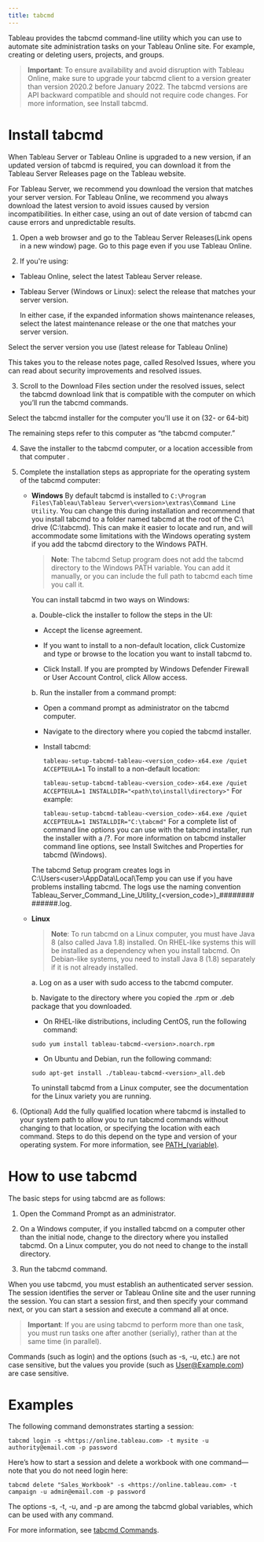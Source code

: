 ```yaml
---
title: tabcmd
---
```


Tableau provides the tabcmd command-line utility which you can use to automate site administration tasks on your Tableau Online site. For example, creating or deleting users, projects, and groups.

>**Important**: To ensure availability and avoid disruption with Tableau Online, make sure to upgrade your tabcmd client to a version greater than version 2020.2 before January 2022. The tabcmd versions are API backward compatible and should not require code changes. For more information, see Install tabcmd.

# Install tabcmd

When Tableau Server or Tableau Online is upgraded to a new version, if an updated version of tabcmd is required, you can download it from the Tableau Server Releases page on the Tableau website.

For Tableau Server, we recommend you download the version that matches your server version. For Tableau Online, we recommend you always download the latest version to avoid issues caused by version incompatibilities. In either case, using an out of date version of tabcmd can cause errors and unpredictable results.

1. Open a web browser and go to the Tableau Server Releases(Link opens in a new window) page. Go to this page even if you use Tableau Online.

2. If you're using:

* Tableau Online, select the latest Tableau Server release.
* Tableau Server (Windows or Linux): select the release that matches your server version.

    In either case, if the expanded information shows maintenance releases, select the latest maintenance release or the one that matches your server version.

Select the server version you use (latest release for Tableau Online)

This takes you to the release notes page, called Resolved Issues, where you can read about security improvements and resolved issues.

3. Scroll to the Download Files section under the resolved issues, select the tabcmd download link that is compatible with the computer on which you’ll run the tabcmd commands.

Select the tabcmd installer for the computer you'll use it on (32- or 64-bit)

The remaining steps refer to this computer as “the tabcmd computer.”

4. Save the installer to the tabcmd computer, or a location accessible from that computer .

5. Complete the installation steps as appropriate for the operating system of the tabcmd computer:

    * **Windows**
By default tabcmd is installed to ```C:\Program Files\Tableau\Tableau Server\<version>\extras\Command Line Utility```. You can change this during installation and recommend that you install tabcmd to a folder named tabcmd at the root of the C:\ drive (C:\tabcmd). This can make it easier to locate and run, and will accommodate some limitations with the Windows operating system if you add the tabcmd directory to the Windows PATH.


        >**Note**: The tabcmd Setup program does not add the tabcmd directory to the Windows PATH variable. You can add it manually, or you can include the full path to tabcmd each time you call it.

        You can install tabcmd in two ways on Windows:

        a. Double-click the installer to follow the steps in the UI:

       * Accept the license agreement.

       * If you want to install to a non-default location, click Customize and type or browse to the location you want to install tabcmd to.

       * Click Install.
         If you are prompted by Windows Defender Firewall or User Account Control, click Allow access.

        b. Run the installer from a command prompt:

        * Open a command prompt as administrator on the tabcmd computer.

        * Navigate to the directory where you copied the tabcmd installer.

        * Install tabcmd:

            ```tableau-setup-tabcmd-tableau-<version_code>-x64.exe /quiet ACCEPTEULA=1```
        To install to a non-default location:

            ```tableau-setup-tabcmd-tableau-<version_code>-x64.exe /quiet ACCEPTEULA=1 INSTALLDIR="<path\to\install\directory>"```
        For example:

            ```tableau-setup-tabcmd-tableau-<version_code>-x64.exe /quiet ACCEPTEULA=1 INSTALLDIR="C:\tabcmd"```
            For a complete list of command line options you can use with the tabcmd installer, run the installer with a /?. For more information on tabcmd installer command line options, see Install Switches and Properties for tabcmd (Windows).

        The tabcmd Setup program creates logs in C:\Users\<user>\AppData\Local\Temp you can use if you have problems installing tabcmd. The logs use the naming convention Tableau_Server_Command_Line_Utility_(<version_code>)_##############.log.


    * **Linux**
        >**Note**: To run tabcmd on a Linux computer, you must have Java 8 (also called Java 1.8) installed. On RHEL-like systems this will be installed as a dependency when you install tabcmd. On Debian-like systems, you need to install Java 8 (1.8) separately if it is not already installed.

        a. Log on as a user with sudo access to the tabcmd computer.

        b. Navigate to the directory where you copied the .rpm or .deb package that you downloaded.

        * On RHEL-like distributions, including CentOS, run the following command:

        ```sudo yum install tableau-tabcmd-<version>.noarch.rpm```

        * On Ubuntu and Debian, run the following command:

        ```sudo apt-get install ./tableau-tabcmd-<version>_all.deb```

        To uninstall tabcmd from a Linux computer, see the documentation for the Linux variety you are running.

6. (Optional) Add the fully qualified location where tabcmd is installed to your system path to allow you to run tabcmd commands without changing to that location, or specifying the location with each command. Steps to do this depend on the type and version of your operating system. For more information, see [PATH_(variable)](https://en.wikipedia.org/wiki/PATH_(variable)).

# How to use tabcmd
The basic steps for using tabcmd are as follows:

1. Open the Command Prompt as an administrator.

2. On a Windows computer, if you installed tabcmd on a computer other than the initial node, change to the directory where you installed tabcmd.
On a Linux computer, you do not need to change to the install directory.

3. Run the tabcmd command.

When you use tabcmd, you must establish an authenticated server session. The session identifies the server or Tableau Online site and the user running the session. You can start a session first, and then specify your command next, or you can start a session and execute a command all at once.

>**Important**: If you are using tabcmd to perform more than one task, you must run tasks one after another (serially), rather than at the same time (in parallel).

Commands (such as login) and the options (such as -s, -u, etc.) are not case sensitive, but the values you provide (such as User@Example.com) are case sensitive.

# Examples
The following command demonstrates starting a session:

```tabcmd login -s <https://online.tableau.com> -t mysite -u authority@email.com -p password```

Here’s how to start a session and delete a workbook with one command—note that you do not need login here:

```tabcmd delete "Sales_Workbook" -s <https://online.tableau.com> -t campaign -u admin@email.com -p password```

The options -s, -t, -u, and -p are among the tabcmd global variables, which can be used with any command.

For more information, see [tabcmd Commands](tabcmd_cmd.md).

